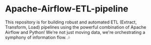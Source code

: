 # Apache-Airflow-ETL-pipeline
This repository is for building robust and automated ETL (Extract, Transform, Load) pipelines using the powerful combination of Apache Airflow and Python! We're not just moving data, we're orchestrating a symphony of information flow. 🎶


